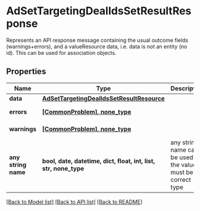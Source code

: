# AdSetTargetingDealIdsSetResultResponse

Represents an API response message containing the usual outcome fields (warnings+errors), and a valueResource data,  i.e. data is not an entity (no id). This can be used for association objects.

## Properties
Name | Type | Description | Notes
------------ | ------------- | ------------- | -------------
**data** | [**AdSetTargetingDealIdsSetResultResource**](AdSetTargetingDealIdsSetResultResource.md) |  | [optional] 
**errors** | [**[CommonProblem], none_type**](CommonProblem.md) |  | [optional] [readonly] 
**warnings** | [**[CommonProblem], none_type**](CommonProblem.md) |  | [optional] [readonly] 
**any string name** | **bool, date, datetime, dict, float, int, list, str, none_type** | any string name can be used but the value must be the correct type | [optional]

[[Back to Model list]](../README.md#documentation-for-models) [[Back to API list]](../README.md#documentation-for-api-endpoints) [[Back to README]](../README.md)


